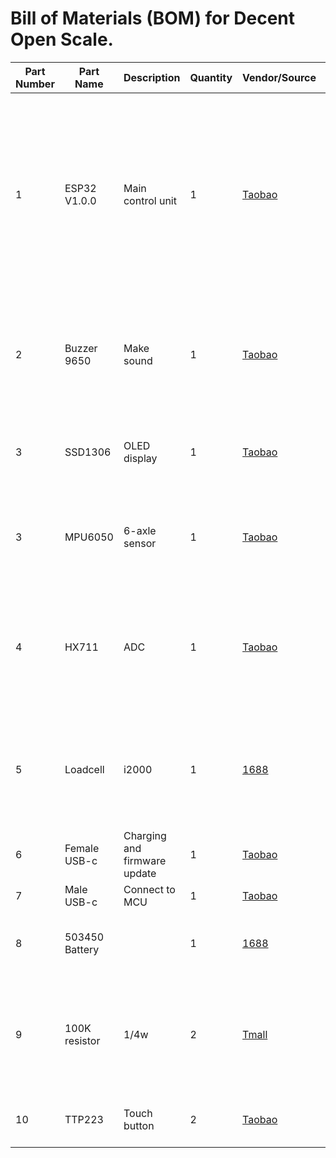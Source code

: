 # Bill of Materials (BOM) for Decent Open Scale.

| Part Number | Part Name    | Description               | Quantity | Vendor/Source                                                                                                                         | Notes                                                                                                                  |
|-------------|--------------|---------------------------|----------|----------------------------------------------------------------------------------------------------------------------------------------|------------------------------------------------------------------------------------------------------------------------|
| 1           | ESP32 V1.0.0 | Main control unit         | 1        | [Taobao](https://item.taobao.com/item.htm?_u=pnmg8f7c3d&id=628078369041&spm=a1z09.2.0.0.10072e8dCAfwWX)                               | This particular one has battery support, which I assume it has a TP4054 on it. Two versions are available: MicroUSB and Type-C. |
| 2           | Buzzer 9650  | Make sound                | 1        | [Taobao](https://item.taobao.com/item.htm?_u=pnmg8fd3d7&id=634342562820&spm=a1z09.2.0.0.10072e8dCAfwWX)                               | Use a powered one for ease of use, but a powerless one can change the tone.                                           |
| 3           | SSD1306      | OLED display              | 1        | [Taobao](https://item.taobao.com/item.htm?_u=pnmg8f96a0&id=634786495562&spm=a1z09.2.0.0.10072e8dCAfwWX)                               | I chose CH1115 as the 4 pins are on the side.                                                                          |
| 3           | MPU6050      | 6-axle sensor             | 1        | [Taobao](https://item.taobao.com/item.htm?_u=pnmg8f529e&id=609979451344&spm=a1z09.2.0.0.10072e8dCAfwWX)                               | For side and bottom up power off, and avoid accidental power on.                                                       |
| 4           | HX711        | ADC                       | 1        | [Taobao](https://item.taobao.com/item.htm?_u=pnmg8f6256&id=611734839533&spm=a1z09.2.0.0.10072e8dCAfwWX)                               | The red one has a metal shield, I don't know if it's good, I just didn't see the difference.                           |
| 5           | Loadcell     | i2000                     | 1        | [1688](https://detail.1688.com/offer/671859449208.html?spm=a26352.13672862.offerlist.60.318a40e0k6dDDa)                               | Bigger ones are more stable, but we have to choose the thinner ones.                                                   |
| 6           | Female USB-c | Charging and firmware update | 1     | [Taobao](https://item.taobao.com/item.htm?_u=pnmg8fa987&id=721229692231&spm=a1z09.2.0.0.10072e8dCAfwWX)                               |                                                                                                                        |
| 7           | Male USB-c   | Connect to MCU            | 1        | [Taobao](https://item.taobao.com/item.htm?_u=pnmg8fe973&id=609433305908&spm=a1z09.2.0.0.10072e8dCAfwWX)                               |                                                                                                                        |
| 8           | 503450 Battery|                           | 1        | [1688](https://detail.1688.com/offer/741144487402.html?spm=a360q.8274423.0.0.7b854c9ayJtmcd)                                            | With protect board and 2 wires out.                                                                                    |
| 9           | 100K resistor| 1/4w                      | 2        | [Tmall](https://detail.tmall.com/item.htm?_u=pnmg8fed34&id=13302997879&spm=a1z09.2.0.0.10072e8dCAfwWX&skuId=3756188445710)              | Voltage divider for ESP32 3.3v max ADC reading the battery level.                                                      |
| 10          | TTP223       | Touch button              | 2        | [Taobao](https://item.taobao.com/item.htm?_u=pnmg8f71e5&id=611366998227&spm=a1z09.2.0.0.10072e8dCAfwWX)                               | Link point A to have logic low output.                                                                                 |
